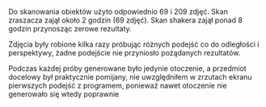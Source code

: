 Do skanowania obiektów użyto odpowiednio 69 i 209 zdjęć.
Skan zraszacza zajął około 2 godzin (69 zdjęć).
Skan shakera zajął ponad 8 godzin przynosząc zerowe rezultaty.

Zdjęcia były robione kilka razy próbując różnych podejść co do odległości i perspektywy,
żadne podejście nie przyniosło pożądanych rezultatów.

Podczas każdej próby generowane było jedynie otoczenie, a przedmiot docelowy był praktycznie pomijany,
nie uwzględniłem w zrzutach ekranu pierwszych podejść z programem, ponieważ nawet otoczenie nie generowało się wtedy poprawnie
